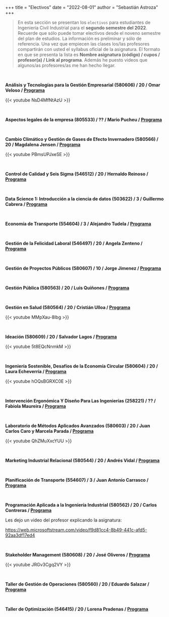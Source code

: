 +++
title = "Electivos"
date = "2022-08-01"
author = "Sebastián Astroza"
+++

> En esta sección se presentan los `electivos` para estudiantes de Ingeniería Civil Industrial para el **segundo semestre del 2022**. Recuerde que sólo puede tomar electivos desde el noveno semestre del plan de estudios. La información es preliminar y sólo de referencia. Una vez que empiecen las clases los/las profesores compartirán con usted el syllabus oficial de la asignatura. El formato en que se presenta la lista es **Nombre asignatura (código) / cupos / profesor(a) / Link al programa**. Además he puesto videos que algunos/as profesores/as me han hecho llegar.

&nbsp;

**Análisis y Tecnologías para la Gestión Empresarial (580606) / 20 / Omar Veloso /  [Programa](/atge.pdf)**

{{< youtube NsD4MfNtAzU >}}

&nbsp;

**Aspectos legales de la empresa (805533) / ?? / Mario Pucheu / [Programa](/Aspectos_Legales.pdf)**

&nbsp;

**Cambio Climático y Gestión de Gases de Efecto Invernadero (580566) / 20 / Magdalena Jensen / [Programa](/Cambio_climatico.pdf)**

{{< youtube PBmsUPJxeSE >}}

&nbsp;

**Control de Calidad y Seis Sigma (546512) / 20 / Hernaldo Reinoso / [Programa](/Control_calidad.pdf)**

&nbsp;

**Data Science 1: Introducción a la ciencia de datos (503622) / 3 / Guillermo Cabrera / [Programa](/data1.pdf)**

&nbsp;

**Economía de Transporte (554604) / 3 / Alejandro Tudela / [Programa](/econ_tpte.pdf)**

&nbsp;

**Gestión de la Felicidad Laboral (546497) / 20 / Angela Zenteno / [Programa](/Gestion_Felicidad.pdf)**

&nbsp;

**Gestión de Proyectos Públicos (580607) / 10 / Jorge Jimenez / [Programa](/proypub.pdf)**

&nbsp;

**Gestión Pública (580563) / 20 / Luis Quiñones / [Programa](/Gestion_Publica.pdf)**

&nbsp;

**Gestión en Salud (580564) / 20 / Cristián Ulloa / [Programa](/Gestion_en_salud.pdf)**

{{< youtube MMpXau-8Ibg >}}

&nbsp;

**Ideación (580609) / 20 / Salvador Lagos / [Programa](/ideacion.pdf)**

{{< youtube 5t8EQcNnmkM >}}

&nbsp;

**Ingeniería Sostenible, Desafíos de la Economía Circular (580604) / 20 / Laura Echeverría / [Programa](/ing_sostenible.pdf)**

{{< youtube hOQsBGRXC0E >}}

&nbsp;

**Intervención Ergonómica Y Diseño Para Las Ingenierías (258221) / ?? / Fabiola Maureira / [Programa](/Intervencion_Ergonomica.pdf)**

&nbsp;

**Laboratorio de Métodos Aplicados Avanzados (580603) / 20 / Juan Carlos Caro y Marcela Parada / [Programa](/LabMAA.pdf)**

{{< youtube QhZMuXxcYUU >}}

&nbsp;

**Marketing Industrial Relacional (580544) / 20 / Andrés Vidal / [Programa](/Marketing_ind_rel.pdf)**

&nbsp;

**Planificación de Transporte (554607) / 3 / Juan Antonio Carrasco / [Programa](/planificacion.pdf)**

&nbsp;

**Programación Aplicada a la Ingeniería Industrial (580562) / 20 / Carlos Contreras / [Programa](/Programacion_Aplicada.pdf)**

Les dejo un video del profesor explicando la asignatura:

https://web.microsoftstream.com/video/f9d81cc4-8b49-441c-afd5-92aa3df17ed4

&nbsp;

**Stakeholder Management (580608) / 20 / José Oliveros /  [Programa](/stakeholder_management.pdf)**


{{< youtube JRGv3Cgq2VY >}}


&nbsp;

**Taller de Gestión de Operaciones (580560) / 20 / Eduardo Salazar /  [Programa](/tgop_programa.pdf)**

&nbsp;

**Taller de Optimización (546415) / 20 / Lorena Pradenas /  [Programa](/Taller_optimizacion.pdf)**

